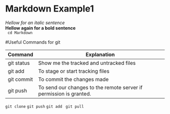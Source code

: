 # Markdown Example1 
*Hellow for an italic sentence*  
**Hellow again for a bold sentence**  
``` cd Markdown```

#Useful Commands for git

Command | Explanation
------- | -----------
git status | Show me the tracked and untracked files
git add | To stage or start tracking files
git commit | To commit the changes made
git push | To send our changes to the remote server if permission is granted.

``` git clone ```
``` git push ```
```git add ```
``` git pull ```  
